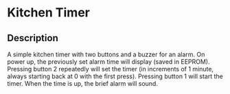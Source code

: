 # Kitchen Timer

## Description

A simple kitchen timer with two buttons and a buzzer for an alarm. On power up, the previously set alarm time will display (saved in EEPROM). Pressing button 2 repeatedly will set the timer (in increments of 1 minute, always starting back at 0 with the first press). Pressing button 1 will start the timer. When the time is up, the brief alarm will sound.